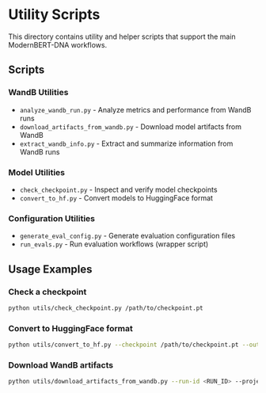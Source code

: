 # Utility Scripts

This directory contains utility and helper scripts that support the main ModernBERT-DNA workflows.

## Scripts

### WandB Utilities
- `analyze_wandb_run.py` - Analyze metrics and performance from WandB runs
- `download_artifacts_from_wandb.py` - Download model artifacts from WandB
- `extract_wandb_info.py` - Extract and summarize information from WandB runs

### Model Utilities
- `check_checkpoint.py` - Inspect and verify model checkpoints
- `convert_to_hf.py` - Convert models to HuggingFace format

### Configuration Utilities
- `generate_eval_config.py` - Generate evaluation configuration files
- `run_evals.py` - Run evaluation workflows (wrapper script)

## Usage Examples

### Check a checkpoint
```bash
python utils/check_checkpoint.py /path/to/checkpoint.pt
```

### Convert to HuggingFace format
```bash
python utils/convert_to_hf.py --checkpoint /path/to/checkpoint.pt --output /path/to/hf_model
```

### Download WandB artifacts
```bash
python utils/download_artifacts_from_wandb.py --run-id <RUN_ID> --project <PROJECT>
```